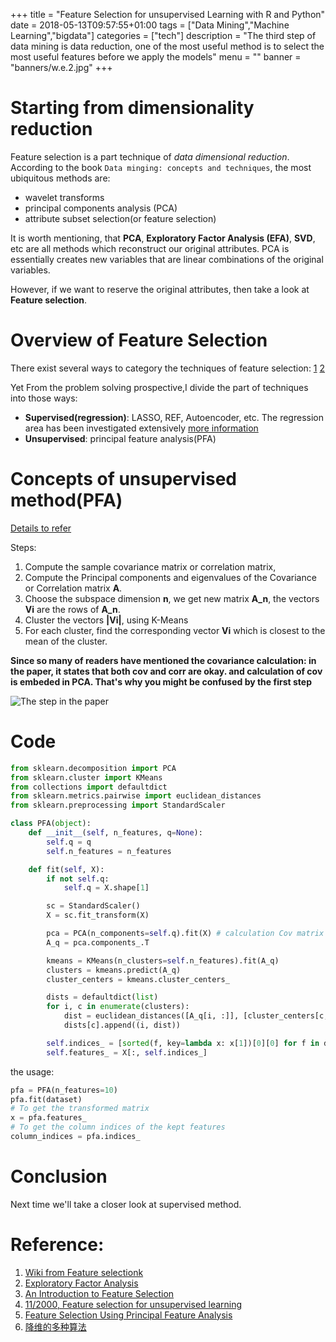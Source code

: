 +++
title =  "Feature Selection for unsupervised Learning with R and Python"
date =  2018-05-13T09:57:55+01:00
tags = ["Data Mining","Machine Learning","bigdata"]
categories = ["tech"]
description = "The third step of data mining is data reduction, one of the most useful method is to select the most useful features before we apply the models"
menu = ""
banner = "banners/w.e.2.jpg"
+++

# Starting from dimensionality reduction

Feature selection is a part technique of *data dimensional reduction*.
According to the book `Data minging: concepts and techniques`, the most ubiquitous methods are:

- wavelet transforms
- principal components analysis (PCA)
- attribute subset selection(or feature selection)

It is worth mentioning, that **PCA**, **Exploratory Factor Analysis (EFA)**, **SVD**, etc are all methods which reconstruct our original attributes. PCA is essentially creates new variables that are linear combinations of the original variables.

However, if we want to reserve the original attributes, then take a look at **Feature selection**.

# Overview of Feature Selection

There exist several ways to category the techniques of feature selection: [1](https://en.wikipedia.org/wiki/Feature_selection)
[2](http://topepo.github.io/caret/feature-selection-overview.html)

Yet From the problem solving prospective,I divide the part of techniques into those ways:

- **Supervised(regression)**: LASSO, REF, Autoencoder, etc. The regression area has been investigated
extensively [more information](https://machinelearningmastery.com/feature-selection-with-the-caret-r-package/)
- **Unsupervised**: principal feature analysis(PFA)

# Concepts of unsupervised method(PFA)
[Details to refer](http://venom.cs.utsa.edu/dmz/techrep/2007/CS-TR-2007-011.pdf)

Steps:

1. Compute the sample covariance matrix or correlation matrix,
2. Compute the Principal components and eigenvalues of the
Covariance or Correlation matrix **A**. 
3. Choose the subspace dimension **n**, we get new matrix **A_n**,
   the vectors **Vi** are the rows of **A_n**. 
4. Cluster the vectors **|Vi|**, using K-Means
5. For each cluster, find the corresponding vector **Vi** which is closest to the mean of the cluster. 


**Since so many of readers have mentioned the covariance calculation: in the paper, it states that both cov and corr are okay. and calculation of cov is embeded in PCA. That's why you might be confused by the first step**

![The step in the paper](https://app.yinxiang.com/shard/s33/res/3fb059a6-bc09-4521-bafe-1f5febdf6b4b.png?search=blog%20image)

# Code

```python
from sklearn.decomposition import PCA
from sklearn.cluster import KMeans
from collections import defaultdict
from sklearn.metrics.pairwise import euclidean_distances
from sklearn.preprocessing import StandardScaler

class PFA(object):
    def __init__(self, n_features, q=None):
        self.q = q
        self.n_features = n_features

    def fit(self, X):
        if not self.q:
            self.q = X.shape[1]

        sc = StandardScaler()
        X = sc.fit_transform(X)

        pca = PCA(n_components=self.q).fit(X) # calculation Cov matrix is embeded in PCA
        A_q = pca.components_.T

        kmeans = KMeans(n_clusters=self.n_features).fit(A_q)
        clusters = kmeans.predict(A_q)
        cluster_centers = kmeans.cluster_centers_

        dists = defaultdict(list)
        for i, c in enumerate(clusters):
            dist = euclidean_distances([A_q[i, :]], [cluster_centers[c, :]])[0][0]
            dists[c].append((i, dist))

        self.indices_ = [sorted(f, key=lambda x: x[1])[0][0] for f in dists.values()]
        self.features_ = X[:, self.indices_]
```
the usage:

``` python
pfa = PFA(n_features=10)
pfa.fit(dataset)
# To get the transformed matrix
x = pfa.features_
# To get the column indices of the kept features
column_indices = pfa.indices_
```

# Conclusion
Next time we'll take a closer look at supervised method.

# Reference:
1. [Wiki from Feature selectionk](https://en.wikipedia.org/wiki/Feature_selection)
2. [Exploratory Factor Analysis](https://zhuanlan.zhihu.com/p/23981354)
3. [An Introduction to Feature Selection](https://machinelearningmastery.com/an-introduction-to-feature-selection/)
4. [11/2000, Feature selection for unsupervised learning](http://www.jmlr.org/papers/volume5/dy04a/dy04a.pdf)
5. [Feature Selection Using Principal Feature Analysis](http://venom.cs.utsa.edu/dmz/techrep/2007/CS-TR-2007-011.pdf)
6. [降维的多种算法](https://chenrudan.github.io/blog/2016/04/01/dimensionalityreduction.html#3)
